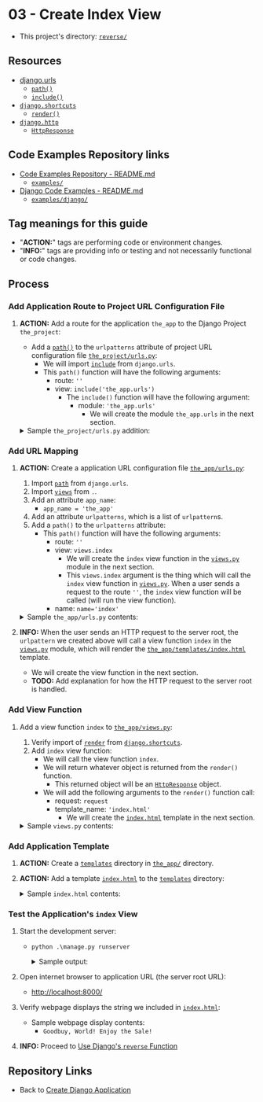 # 03 - Create Index View

* This project's directory: [`reverse/`](./../)

## Resources

* [django.urls](https://docs.djangoproject.com/en/4.1/ref/urlresolvers/#module-django.urls)
  * [`path()`](https://docs.djangoproject.com/en/4.1/ref/urls/#path)
  * [`include()`](https://docs.djangoproject.com/en/4.1/ref/urls/#include)
* [`django.shortcuts`](https://docs.djangoproject.com/en/4.1/topics/http/shortcuts/#module-django.shortcuts)
  * [`render()`](https://docs.djangoproject.com/en/4.1/topics/http/shortcuts/#render)
* [`django.http`](https://docs.djangoproject.com/en/4.1/ref/request-response/#module-django.http)
  * [`HttpResponse`](https://docs.djangoproject.com/en/4.1/ref/request-response/#django.http.HttpResponse)

## Code Examples Repository links

* [Code Examples Repository - README.md](../../../README.md)
  * [`examples/`](../../../)
* [Django Code Examples - README.md](../../README.md)
  * [`examples/django/`](../../)

## Tag meanings for this guide

* "**ACTION:**" tags are performing code or environment changes.
* "**INFO:**" tags are providing info or testing and not necessarily functional or code changes.

## Process

### Add Application Route to Project URL Configuration File

1. **ACTION:** Add a route for the application `the_app` to the Django Project `the_project`:
    * Add a [`path()`](https://docs.djangoproject.com/en/4.1/ref/urls/#path) to the `urlpatterns` attribute of project URL configuration file [`the_project/urls.py`](../the_project/urls.py):
        * We will import [`include`](https://docs.djangoproject.com/en/4.1/ref/urls/#include) from `django.urls`.
        * This `path()` function will have the following arguments:
            * route: `''`
            * view: `include('the_app.urls')`
                * The `include()` function will have the following argument:
                    * module: `'the_app.urls'`
                        * We will create the module `the_app.urls` in the next section.
    <details>
    <summary>Sample <code>the_project/urls.py</code> addition:</summary>

        #...
        from django.urls import include
        #...

        urlpatterns = [
            #...
            path('', include('the_app.urls')),
            #...
        ]
    </details>

### Add URL Mapping

1. **ACTION:** Create a application URL configuration file [`the_app/urls.py`](../the_app/urls.py):
    1. Import [`path`](https://docs.djangoproject.com/en/4.1/ref/urls/#path) from `django.urls`.
    1. Import [`views`](../the_app/views.py) from `.`.
    1. Add an attribute `app_name`:
        * `app_name = 'the_app'`
    1. Add an attribute `urlpatterns`, which is a list of `urlpattern`s.
    1. Add a `path()` to the `urlpatterns` attribute:
        * This `path()` function will have the following arguments:
            * route: `''`
            * view: `views.index`
                * We will create the `index` view function in the [`views.py`](../the_app/views.py) module in the next section.
                * This `views.index` argument is the thing which will call the `index` view function in [`views.py`](../the_app/views.py). When a user sends a request to the route `''`, the `index` view function will be called (will run the view function).
            * name: `name='index'`

    <details>
    <summary>Sample <code>the_app/urls.py</code> contents:</summary>

        from django.urls import path
        from . import views

        app_name = 'the_app'
        urlpatterns = [
            path('', views.index, name='index'),
        ]
    </details>

1. **INFO:** When the user sends an HTTP request to the server root, the `urlpattern` we created above will call a view function `index` in the [`views.py`](../the_app/views.py) module, which will render the [`the_app/templates/index.html`](../the_app/templates/index.html) template.
    * We will create the view function in the next section.
    * **TODO:** Add explanation for how the HTTP request to the server root is handled.

### Add View Function

1. Add a view function `index` to [`the_app/views.py`](../the_app/views.py):
    1. Verify import of [`render`](https://docs.djangoproject.com/en/4.1/topics/http/shortcuts/#render) from [`django.shortcuts`](https://docs.djangoproject.com/en/4.1/topics/http/shortcuts/#module-django.shortcuts).
    1. Add `index` view function:
        * We will call the view function `index`.
        * We will return whatever object is returned from the `render()` function.
            * This returned object will be an [`HttpResponse`](https://docs.djangoproject.com/en/4.1/ref/request-response/#django.http.HttpResponse) object.
        * We will add the following arguments to the `render()` function call:
            * request: `request`
            * template_name: `'index.html'`
                * We will create the [`index.html`](../the_app/templates/index.html) template in the next section.
    <details>
    <summary>Sample <code>views.py</code> contents:</summary>

        from django.shortcuts import render
        
        def index(request):
            return render(request, 'index.html')
    </details>

### Add Application Template

1. **ACTION:** Create a [`templates`](../the_app/templates/) directory in [`the_app/`](../the_app/) directory.
1. **ACTION:** Add a template [`index.html`](../the_app/templates/index.html) to the [`templates`](../the_app/templates/) directory:
    <details>
    <summary>Sample <code>index.html</code> contents:</summary>

        <h1>Goodbuy, World! Enjoy the Sale!</h1>
    </details>

### Test the Application's `index` View

1. Start the development server:
    * `python .\manage.py runserver`
        <details>
        <summary>Sample output:</summary>

            PS C:\Users\Bruce\Programming\examples\django\reverse> python .\manage.py runserver
            Watching for file changes with StatReloader
            Performing system checks...

            System check identified no issues (0 silenced).

            You have 18 unapplied migration(s). Your project may not work properly until you apply the migrations for app(s): admin, auth, contenttypes, sessions.
            Run 'python manage.py migrate' to apply them.
            September 16, 2022 - 08:10:01
            Django version 4.0, using settings 'the_project.settings'
            Starting development server at http://127.0.0.1:8000/
            Quit the server with CTRL-BREAK.
        </details>

1. Open internet browser to application URL (the server root URL):
    * <http://localhost:8000/>

1. Verify webpage displays the string we included in [`index.html`](../the_app/templates/index.html):
    * Sample webpage display contents:
        * `Goodbuy, World! Enjoy the Sale!`

1. **INFO:** Proceed to [Use Django's `reverse` Function](./04_use_djangos_reverse_function.md)

## Repository Links

* Back to [Create Django Application](./02_create_django_application.md)

